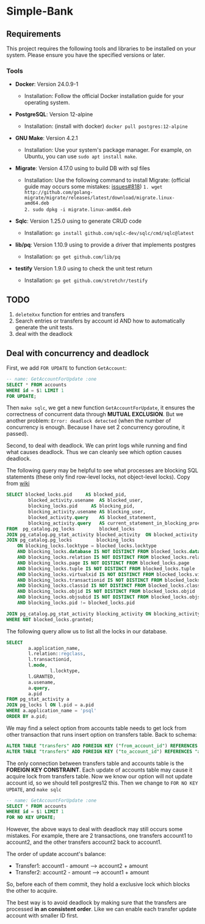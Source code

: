 # Simple-Bank

## Requirements

This project requires the following tools and libraries to be installed on your system. Please ensure you have the specified versions or later.

### Tools

- **Docker**: Version 24.0.9-1
    - Installation: Follow the official Docker installation guide for your operating system.

- **PostgreSQL**: Version 12-alpine
    - Installation: (install with docker) `docker pull postgres:12-alpine`

- **GNU Make**: Version 4.2.1
    - Installation: Use your system's package manager. For example, on Ubuntu, you can use `sudo apt install make`.

- **Migrate**: Version 4.17.0   using to build DB with sql files
    - Installation: Use the following command to install Migrate: (official guide may occurs some mistakes: [issues#818](https://github.com/golang-migrate/migrate/issues/818#issuecomment-1270444615)) 
    `1. wget http://github.com/golang-migrate/migrate/releases/latest/download/migrate.linux-amd64.deb`         
    `2. sudo dpkg -i migrate.linux-amd64.deb`

- **Sqlc**: Version 1.25.0      using to generate CRUD code 
    - Installation: `go install github.com/sqlc-dev/sqlc/cmd/sqlc@latest`     
 
- **lib/pq**: Version 1.10.9    using to provide a driver that implements postgres
    - Installation: `go get github.com/lib/pq`

- **testify** Version 1.9.0     using to check the unit test return
    - Installation: `go get github.com/stretchr/testify`


## TODO

1. `deleteXxx` function for entries and transfers
2. Search entries or transfers by account id AND how to automatically generate the unit tests.
3. deal with the deadlock


## Deal with concurrency and deadlock

First, we add `FOR UPDATE` to function `GetAccount`:
```sql
-- name: GetAccountForUpdate :one
SELECT * FROM accounts 
WHERE id = $1 LIMIT 1
FOR UPDATE;
``` 
Then `make sqlc`, we get a new function `GetAccountForUpdate`, it ensures the correctness of concurrent data through **MUTUAL EXCLUSION**. But we another problem: `Error: deadlock detected` (when the number of concurrency is enough. Because I have set 2 concurrency goroutine, it passed).

Second, to deal with deadlock. We can print logs while running and find what causes deadlock. Thus we can cleanly see which option causes deadlock.

The following query may be helpful to see what processes are blocking SQL statements (these only find row-level locks, not object-level locks). Copy from [wiki](https://wiki.postgresql.org/wiki/Lock_Monitoring)

```sql
SELECT blocked_locks.pid     AS blocked_pid,
        blocked_activity.usename  AS blocked_user,
        blocking_locks.pid     AS blocking_pid,
        blocking_activity.usename AS blocking_user,
        blocked_activity.query    AS blocked_statement,
        blocking_activity.query   AS current_statement_in_blocking_process
FROM  pg_catalog.pg_locks         blocked_locks
JOIN pg_catalog.pg_stat_activity blocked_activity  ON blocked_activity.pid = blocked_locks.pid
JOIN pg_catalog.pg_locks         blocking_locks 
    ON blocking_locks.locktype = blocked_locks.locktype
    AND blocking_locks.database IS NOT DISTINCT FROM blocked_locks.database
    AND blocking_locks.relation IS NOT DISTINCT FROM blocked_locks.relation
    AND blocking_locks.page IS NOT DISTINCT FROM blocked_locks.page
    AND blocking_locks.tuple IS NOT DISTINCT FROM blocked_locks.tuple
    AND blocking_locks.virtualxid IS NOT DISTINCT FROM blocked_locks.virtualxid
    AND blocking_locks.transactionid IS NOT DISTINCT FROM blocked_locks.transactionid
    AND blocking_locks.classid IS NOT DISTINCT FROM blocked_locks.classid
    AND blocking_locks.objid IS NOT DISTINCT FROM blocked_locks.objid
    AND blocking_locks.objsubid IS NOT DISTINCT FROM blocked_locks.objsubid
    AND blocking_locks.pid != blocked_locks.pid

JOIN pg_catalog.pg_stat_activity blocking_activity ON blocking_activity.pid = blocking_locks.pid
WHERE NOT blocked_locks.granted;
```

The following query allow us to list all the locks in our database.

```sql
SELECT 
        a.application_name,
        l.relation::regclass,
        l.transactionid,
        l.mode,
				l.locktype,
        l.GRANTED,
        a.usename,
        a.query,
        a.pid
FROM pg_stat_activity a
JOIN pg_locks l ON l.pid = a.pid
WHERE a.application_name = 'psql'
ORDER BY a.pid;
```

We may find a select option from accounts table needs to get lock from other transaction that runs insert option on transfers table.  Back to schema:

```sql
ALTER TABLE "transfers" ADD FOREIGN KEY ("from_account_id") REFERENCES "accounts" ("id");
ALTER TABLE "transfers" ADD FOREIGN KEY ("to_account_id") REFERENCES "accounts" ("id");
```

The only connection between transfers table and accounts table is the **FOREIGN KEY CONSTRAINT**. Each update of accounts table may cause it acquire lock from transfers table. Now we know our option will not update account id, so we should tell postgres12 this. Then we change to `FOR NO KEY UPDATE`, and `make sqlc`

```sql
-- name: GetAccountForUpdate :one
SELECT * FROM accounts 
WHERE id = $1 LIMIT 1
FOR NO KEY UPDATE;
```

However, the above ways to deal with deadlock may still occurs some mistakes. 
For example, there are 2 transactions, one transfers account1 to account2, and the other transfers account2 back to account1. 

The order of update account's balance:
- Transfer1: account1 - amount   -->   account2 + amount
- Transfer2: account2 - amount   -->   account1 + amount

So, before each of them commit, they hold a exclusive lock which blocks the other to acquire.

The best way is to avoid deadlock by making sure that the transfers are processed **in an consistent order**. Like we can enable each transfer update account with smaller ID first.


